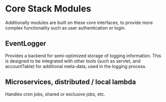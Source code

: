 # Core Stack Modules

Additionally modules are built on these core interfaces, to provide more complex functionality such as user authentication or login.

## EventLogger

Provides a backend for semi-optimized storage of logging information. This is designed to be integrated with other tools (such as servlet, and accountTable) for additional meta-data, used in the logging process.

## Microservices, distributed / local lambda

Handles cron jobs, shared or exclusive jobs, etc.